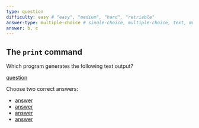 ```yaml
---
type: question
difficulty: easy # "easy", "medium", "hard", "retriable"
answer-type: multiple-choice # single-choice, multiple-choice, text, multiple-texts, program
answer: b, c
---
```


## The `print` command

Which program generates the following text output?

[question](print/print.b.evy "evy:text")

Choose two correct answers:

- [answer](print/print.a.evy "evy:source")
- [answer](print/print.b.evy "evy:source")
- [answer](print/print.c.evy "evy:source")
- [answer](print/print.d.evy "evy:source")
